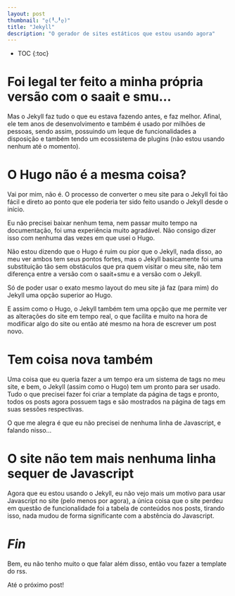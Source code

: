 ```yaml
---
layout: post
thumbnail: "ლ(╹◡╹ლ)"
title: "Jekyll"
description: "O gerador de sites estáticos que estou usando agora"
---
```

* TOC
{:toc}

# Foi legal ter feito a minha própria versão com o saait e smu…
Mas o Jekyll faz tudo o que eu estava fazendo antes, e faz melhor.
Afinal, ele tem anos de desenvolvimento e também é usado por milhões de
pessoas, sendo assim, possuindo um leque de funcionalidades a disposição e
também tendo um ecossistema de plugins (não estou usando nenhum até o momento).

# O Hugo não é a mesma coisa?
Vai por mim, não é. O processo de converter o meu site para o Jekyll foi tão
fácil e direto ao ponto que ele poderia ter sido feito usando o Jekyll desde o
início.

Eu não precisei baixar nenhum tema, nem passar muito tempo na documentação, foi
uma experiência muito agradável. Não consigo dizer isso com nenhuma das vezes
em que usei o Hugo.

Não estou dizendo que o Hugo é ruim ou pior que o Jekyll, nada disso, ao meu
ver ambos tem seus pontos fortes, mas o Jekyll basicamente foi uma
substituição tão sem obstáculos que pra quem visitar o meu site, não tem
diferença entre a versão com o saait+smu e a versão com o Jekyll.

Só de poder usar o exato mesmo layout do meu site já faz (para mim) do Jekyll
uma opção superior ao Hugo.

E assim como o Hugo, o Jekyll também tem uma opção que me permite ver as
alterações do site em tempo real, o que facilita e muito na hora de modificar
algo do site ou então até mesmo na hora de escrever um post novo.

# Tem coisa nova também
Uma coisa que eu queria fazer a um tempo era um sistema de tags no meu site, e
bem, o Jekyll (assim como o Hugo) tem um pronto para ser usado. Tudo o que
precisei fazer foi criar a template da página de tags e pronto, todos os posts
agora possuem tags e são mostrados na página de tags em suas sessões
respectivas.

O que me alegra é que eu não precisei de nenhuma linha de Javascript, e falando
nisso…

# O site não tem mais nenhuma linha sequer de Javascript
Agora que eu estou usando o Jekyll, eu não vejo mais um motivo para usar
Javascript no site (pelo menos por agora), a única coisa que o site perdeu em
questão de funcionalidade foi a tabela de conteúdos nos posts, tirando isso,
nada mudou de forma significante com a abstência do Javascript.

# _Fin_
Bem, eu não tenho muito o que falar além disso, então vou fazer a template do
rss.

Até o próximo post!
